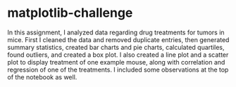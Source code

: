 # matplotlib-challenge

In this assignment, I analyzed data regarding drug treatments for tumors in mice. First I cleaned the data and removed duplicate entries, then generated summary statistics, created bar charts and pie charts, calculated quartiles, found outliers, and created a box plot. I also created a line plot and a scatter plot to display treatment of one example mouse, along with correlation and regression of one of the treatments. I included some observations at the top of the notebook as well.
